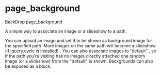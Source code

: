 page_background
===============

BackDrop page_background

A simple way to associate an image or a slideshow to a path.

You can upload an image and set it to be shown as background image for the
specified path.
More images on the same path will become a slideshow
(if jquery.cycle is installed) .
You can also associate images to "default" , so if the path you're visiting has
no images directly attached one random image (or a slideshow) from the "default"
is shown.
Backgrounds can also be exposed as a block.
